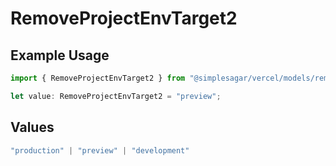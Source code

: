 # RemoveProjectEnvTarget2

## Example Usage

```typescript
import { RemoveProjectEnvTarget2 } from "@simplesagar/vercel/models/removeprojectenvop.js";

let value: RemoveProjectEnvTarget2 = "preview";
```

## Values

```typescript
"production" | "preview" | "development"
```